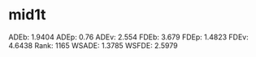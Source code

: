 # mid1t

ADEb: 1.9404
ADEp: 0.76
ADEv: 2.554
FDEb: 3.679
FDEp: 1.4823
FDEv: 4.6438
Rank: 1165
WSADE: 1.3785
WSFDE: 2.5979